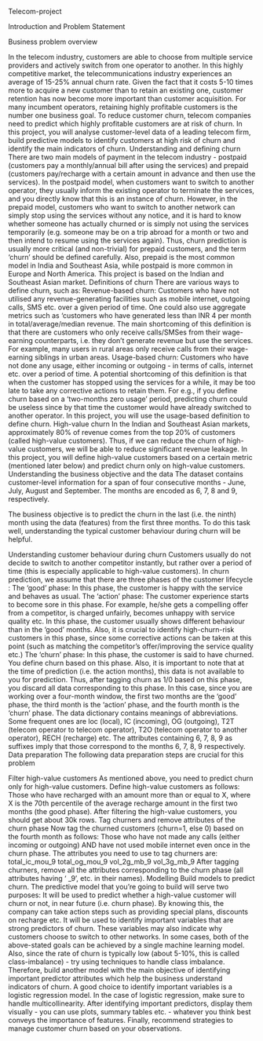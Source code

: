 Telecom-project

Introduction and Problem Statement

Business problem overview

In the telecom industry, customers are able to choose from multiple service providers and actively switch from one operator to another. In this highly competitive market, the telecommunications industry experiences an average of 15-25% annual churn rate. Given the fact that it costs 5-10 times more to acquire a new customer than to retain an existing one, customer retention has now become more important than customer acquisition. For many incumbent operators, retaining highly profitable customers is the number one business goal. To reduce customer churn, telecom companies need to predict which highly profitable customers are at risk of churn. In this project, you will analyse customer-level data of a leading telecom firm, build predictive models to identify customers at high risk of churn and identify the main indicators of churn. Understanding and defining churn There are two main models of payment in the telecom industry - postpaid (customers pay a monthly/annual bill after using the services) and prepaid (customers pay/recharge with a certain amount in advance and then use the services). In the postpaid model, when customers want to switch to another operator, they usually inform the existing operator to terminate the services, and you directly know that this is an instance of churn. However, in the prepaid model, customers who want to switch to another network can simply stop using the services without any notice, and it is hard to know whether someone has actually churned or is simply not using the services temporarily (e.g. someone may be on a trip abroad for a month or two and then intend to resume using the services again). Thus, churn prediction is usually more critical (and non-trivial) for prepaid customers, and the term ‘churn’ should be defined carefully. Also, prepaid is the most common model in India and Southeast Asia, while postpaid is more common in Europe and North America. This project is based on the Indian and Southeast Asian market. Definitions of churn There are various ways to define churn, such as: Revenue-based churn: Customers who have not utilised any revenue-generating facilities such as mobile internet, outgoing calls, SMS etc. over a given period of time. One could also use aggregate metrics such as ‘customers who have generated less than INR 4 per month in total/average/median revenue. The main shortcoming of this definition is that there are customers who only receive calls/SMSes from their wage-earning counterparts, i.e. they don’t generate revenue but use the services. For example, many users in rural areas only receive calls from their wage-earning siblings in urban areas. Usage-based churn: Customers who have not done any usage, either incoming or outgoing - in terms of calls, internet etc. over a period of time. A potential shortcoming of this definition is that when the customer has stopped using the services for a while, it may be too late to take any corrective actions to retain them. For e.g., if you define churn based on a ‘two-months zero usage’ period, predicting churn could be useless since by that time the customer would have already switched to another operator. In this project, you will use the usage-based definition to define churn. High-value churn In the Indian and Southeast Asian markets, approximately 80% of revenue comes from the top 20% of customers (called high-value customers). Thus, if we can reduce the churn of high-value customers, we will be able to reduce significant revenue leakage. In this project, you will define high-value customers based on a certain metric (mentioned later below) and predict churn only on high-value customers. Understanding the business objective and the data The dataset contains customer-level information for a span of four consecutive months - June, July, August and September. The months are encoded as 6, 7, 8 and 9, respectively.

The business objective is to predict the churn in the last (i.e. the ninth) month using the data (features) from the first three months. To do this task well, understanding the typical customer behaviour during churn will be helpful.

Understanding customer behaviour during churn Customers usually do not decide to switch to another competitor instantly, but rather over a period of time (this is especially applicable to high-value customers). In churn prediction, we assume that there are three phases of the customer lifecycle : The ‘good’ phase: In this phase, the customer is happy with the service and behaves as usual. The ‘action’ phase: The customer experience starts to become sore in this phase. For example, he/she gets a compelling offer from a competitor, is charged unfairly, becomes unhappy with service quality etc. In this phase, the customer usually shows different behaviour than in the ‘good’ months. Also, it is crucial to identify high-churn-risk customers in this phase, since some corrective actions can be taken at this point (such as matching the competitor’s offer/improving the service quality etc.) The ‘churn’ phase: In this phase, the customer is said to have churned. You define churn based on this phase. Also, it is important to note that at the time of prediction (i.e. the action months), this data is not available to you for prediction. Thus, after tagging churn as 1/0 based on this phase, you discard all data corresponding to this phase. In this case, since you are working over a four-month window, the first two months are the ‘good’ phase, the third month is the ‘action’ phase, and the fourth month is the ‘churn’ phase. The data dictionary contains meanings of abbreviations. Some frequent ones are loc (local), IC (incoming), OG (outgoing), T2T (telecom operator to telecom operator), T2O (telecom operator to another operator), RECH (recharge) etc. The attributes containing 6, 7, 8, 9 as suffixes imply that those correspond to the months 6, 7, 8, 9 respectively. Data preparation The following data preparation steps are crucial for this problem

Filter high-value customers As mentioned above, you need to predict churn only for high-value customers. Define high-value customers as follows: Those who have recharged with an amount more than or equal to X, where X is the 70th percentile of the average recharge amount in the first two months (the good phase). After filtering the high-value customers, you should get about 30k rows.
Tag churners and remove attributes of the churn phase Now tag the churned customers (churn=1, else 0) based on the fourth month as follows: Those who have not made any calls (either incoming or outgoing) AND have not used mobile internet even once in the churn phase. The attributes you need to use to tag churners are: total_ic_mou_9 total_og_mou_9 vol_2g_mb_9 vol_3g_mb_9 After tagging churners, remove all the attributes corresponding to the churn phase (all attributes having ‘ _9’, etc. in their names).
Modelling Build models to predict churn. The predictive model that you’re going to build will serve two purposes: It will be used to predict whether a high-value customer will churn or not, in near future (i.e. churn phase). By knowing this, the company can take action steps such as providing special plans, discounts on recharge etc. It will be used to identify important variables that are strong predictors of churn. These variables may also indicate why customers choose to switch to other networks. In some cases, both of the above-stated goals can be achieved by a single machine learning model. Also, since the rate of churn is typically low (about 5-10%, this is called class-imbalance) - try using techniques to handle class imbalance. Therefore, build another model with the main objective of identifying important predictor attributes which help the business understand indicators of churn. A good choice to identify important variables is a logistic regression model. In the case of logistic regression, make sure to handle multicollinearity. After identifying important predictors, display them visually - you can use plots, summary tables etc. - whatever you think best conveys the importance of features. Finally, recommend strategies to manage customer churn based on your observations.
